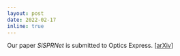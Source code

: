 ```yaml
---
layout: post
date: 2022-02-17
inline: true
---
```


Our paper *SiSPRNet* is submitted to Optics Express. [[arXiv](https://arxiv.org/abs/2112.07225)]